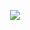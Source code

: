 <p align="center">
  <img src="https://www.gannett-cdn.com/-mm-/fbcee1ac9f9759f51acf806216e70eb142b338d9/c=0-347-3300-2203/local/-/media/Wilmington/2014/08/25/481236573.jpg">
</p>

